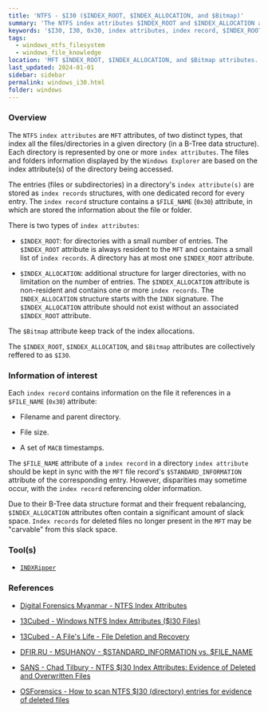 ```yaml
---
title: 'NTFS - $I30 ($INDEX_ROOT, $INDEX_ALLOCATION, and $Bitmap)'
summary: 'The NTFS index attributes $INDEX_ROOT and $INDEX_ALLOCATION are MFT attributes that represent directories and store index records.\n\nEach file in a directory is associated with an index record. The record contains information on the file it references in a $FILE_NAME (0x30) attribute: file name, size, parent directory and a set of MACB timestamps (copied from the MFT file record $STANDARD_INFORMATION of the file).'
keywords: '$I30, I30, 0x30, index attributes, index record, $INDEX_ROOT, INDEX_ROOT, $INDEX_ALLOCATION, INDEX_ALLOCATION, $FILE_NAME, FILE_NAME, $Bitmap, Bitmap'
tags:
  - windows_ntfs_filesystem
  - windows_file_knowledge
location: 'MFT $INDEX_ROOT, $INDEX_ALLOCATION, and $Bitmap attributes.'
last_updated: 2024-01-01
sidebar: sidebar
permalink: windows_i30.html
folder: windows
---
```


### Overview

The `NTFS` `index attributes` are `MFT` attributes, of two distinct types,
that index all the files/directories in a given directory (in a B-Tree data
structure). Each directory is represented by one or more `index attributes`.
The files and folders information displayed by the `Windows Explorer` are based
on the index attribute(s) of the directory being accessed.

The entries (files or subdirectories) in a directory's `index attribute(s)` are
stored as `index records` structures, with one dedicated record for every
entry. The `index record` structure contains a `$FILE_NAME` (`0x30`) attribute,
in which are stored the information about the file or folder.

There is two types of `index attributes`:

  - `$INDEX_ROOT`: for directories with a small number of entries. The
    `$INDEX_ROOT` attribute is always resident to the `MFT` and contains a
    small list of `index records`. A directory has at most one `$INDEX_ROOT`
    attribute.

  - `$INDEX_ALLOCATION`: additional structure for larger directories, with no
    limitation on the number of entries. The `$INDEX_ALLOCATION` attribute is
    non-resident and contains one or more `index records`. The
    `INDEX_ALLOCATION` structure starts with the `INDX` signature. The
    `$INDEX_ALLOCATION` attribute should not exist without an associated
    `$INDEX_ROOT` attribute.

The `$Bitmap` attribute keep track of the index allocations.

The `$INDEX_ROOT`, `$INDEX_ALLOCATION`, and `$Bitmap` attributes are
collectively reffered to as `$I30`.

### Information of interest

Each `index record` contains information on the file it references in a
`$FILE_NAME` (`0x30`) attribute:

 - Filename and parent directory.

 - File size.

 - A set of `MACB` timestamps.

The `$FILE_NAME` attribute of a `index record` in a directory
`index attribute` should be kept in sync with the `MFT` file record's
`$STANDARD_INFORMATION` attribute of the corresponding entry. However,
disparities may sometime occur, with the `index record` referencing older
information.

Due to their B-Tree data structure format and their frequent rebalancing,
`$INDEX_ALLOCATION` attributes often contain a significant amount of slack
space. `Index records` for deleted files no longer present in the `MFT` may be
"carvable" from this slack space.

### Tool(s)

  - [`INDXRipper`](https://github.com/harelsegev/INDXRipper)

### References

  - [Digital Forensics Myanmar - NTFS Index Attributes](https://www.forensicsmyanmar.com/2022/08/ntfs-index-attributes.html)

  - [13Cubed - Windows NTFS Index Attributes ($I30 Files)](https://www.youtube.com/watch?v=XzoYNOlJ37s)

  - [13Cubed - A File's Life - File Deletion and Recovery](https://www.youtube.com/watch?v=4zlk9ZSMa-4)

  - [DFIR.RU - MSUHANOV - $STANDARD_INFORMATION vs. $FILE_NAME](https://dfir.ru/2021/01/10/standard_information-vs-file_name/)

  - [SANS - Chad Tilbury - NTFS $I30 Index Attributes: Evidence of Deleted and Overwritten Files](https://www.sans.org/blog/ntfs-i30-index-attributes-evidence-of-deleted-and-overwritten-files/)

  - [OSForensics - How to scan NTFS $I30 (directory) entries for evidence of deleted files](https://www.osforensics.com/faqs-and-tutorials/how-to-scan-ntfs-i30-entries-deleted-files.html)
